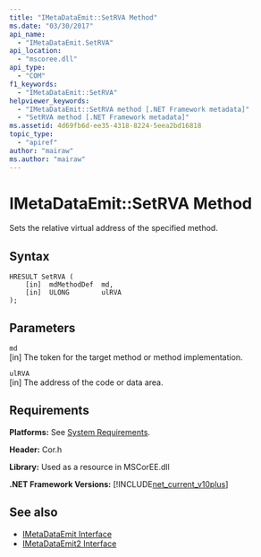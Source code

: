 ```yaml
---
title: "IMetaDataEmit::SetRVA Method"
ms.date: "03/30/2017"
api_name: 
  - "IMetaDataEmit.SetRVA"
api_location: 
  - "mscoree.dll"
api_type: 
  - "COM"
f1_keywords: 
  - "IMetaDataEmit::SetRVA"
helpviewer_keywords: 
  - "IMetaDataEmit::SetRVA method [.NET Framework metadata]"
  - "SetRVA method [.NET Framework metadata]"
ms.assetid: 4d69fb6d-ee35-4318-8224-5eea2bd16818
topic_type: 
  - "apiref"
author: "mairaw"
ms.author: "mairaw"
---
```

# IMetaDataEmit::SetRVA Method
Sets the relative virtual address of the specified method.  
  
## Syntax  
  
```  
HRESULT SetRVA (  
    [in]  mdMethodDef  md,   
    [in]  ULONG        ulRVA   
);  
```  
  
## Parameters  
 `md`  
 [in] The token for the target method or method implementation.  
  
 `ulRVA`  
 [in] The address of the code or data area.  
  
## Requirements  
 **Platforms:** See [System Requirements](../../../../docs/framework/get-started/system-requirements.md).  
  
 **Header:** Cor.h  
  
 **Library:** Used as a resource in MSCorEE.dll  
  
 **.NET Framework Versions:** [!INCLUDE[net_current_v10plus](../../../../includes/net-current-v10plus-md.md)]  
  
## See also
- [IMetaDataEmit Interface](../../../../docs/framework/unmanaged-api/metadata/imetadataemit-interface.md)
- [IMetaDataEmit2 Interface](../../../../docs/framework/unmanaged-api/metadata/imetadataemit2-interface.md)
